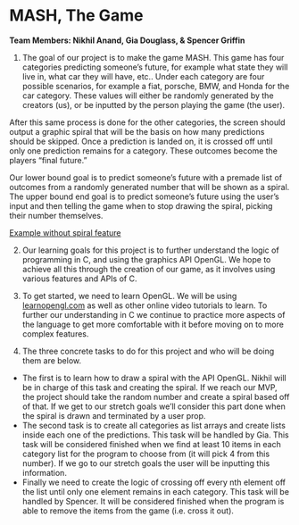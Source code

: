 # MASH, The Game
**Team Members: Nikhil Anand, Gia Douglass, & Spencer Griffin**

1. The goal of our project is to make the game MASH. This game has four categories predicting someone’s future, for example what state they will live in, what car they will have, etc.. Under each category are four possible scenarios, for example a fiat, porsche, BMW, and Honda for the car category. These values will either be randomly generated by the creators (us), or be inputted by the person playing the game (the user).

After this same process is done for the other categories, the screen should output a graphic spiral that will be the basis on how many predictions should be skipped. Once a prediction is landed on, it is crossed off until only one prediction remains for a category. These outcomes become the players “final future.”

Our lower bound goal is to predict someone’s future with a premade list of outcomes from a randomly generated number that will be shown as a spiral. The upper bound end goal is to predict someone’s future using the user’s input and then telling the game when to stop drawing the spiral, picking their number themselves.

[Example without spiral feature](http://www.swingsetpress.com/playmash.htm)

2. Our learning goals for this project is to further understand the logic of programming in C, and using the graphics API OpenGL. We hope to achieve all this through the creation of our game, as it involves using various features and APIs of C.

3. To get started, we need to learn OpenGL. We will be using [learnopengl.com](learnopengl.com) as well as other online video tutorials to learn. To further our understanding in C we continue to practice more aspects of the language to get more comfortable with it before moving on to more complex features.

4. The three concrete tasks to do for this project and who will be doing them are below.

- The first is to learn how to draw a spiral with the API OpenGL. Nikhil will be in charge of this task and creating the spiral. If we reach our MVP, the project should take the random number and create a spiral based off of that. If we get to our stretch goals we’ll consider this part done when the spiral is drawn and terminated by a user prop.
- The second task is to create all categories as list arrays and create lists inside each one of the predictions. This task will be handled by Gia. This task will be considered finished when we find at least 10 items in each category list for the program to choose from (it will pick 4 from this number). If we go to our stretch goals the user will be inputting this information.
- Finally we need to create the logic of crossing off every nth element off the list until only one element remains in each category. This task will be handled by Spencer. It will be considered finished when the program is able to remove the items from the game (i.e. cross it out).

